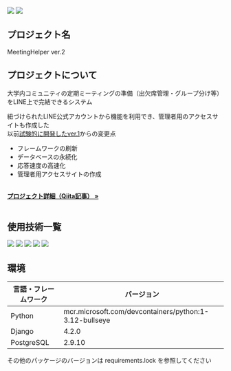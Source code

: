 ![](https://img.shields.io/badge/状態-リリース-blue)
![](https://img.shields.io/badge/build-passing-green)


## プロジェクト名

MeetingHelper ver.2

<!-- プロジェクトについて -->

## プロジェクトについて

大学内コミュニティの定期ミーティングの準備（出欠席管理・グループ分け等）をLINE上で完結できるシステム<br>

紐づけられたLINE公式アカウントから機能を利用でき、管理者用のアクセスサイトも作成した<br>
以前[試験的に開発したver.1](https://github.com/Integral-07/MeetingHelper_ver1)からの変更点
<ul>
  <li>フレームワークの刷新</li>
  <li>データベースの永続化</li>
  <li>応答速度の高速化</li>
  <li>管理者用アクセスサイトの作成</li>
</ul>
  <p align="left">
    <br />
    <a href="#"><strong>プロジェクト詳細（Qiita記事） »</strong></a>
    <br />
    <br />

## 使用技術一覧

<!-- シールド一覧 -->
<p style="display: inline">
  <!-- フロントエンドのフレームワーク -->
  <img src="https://img.shields.io/badge/-LINE MessagingAPI-C0C300.svg?logo=line&style=for-the-badge">
  <!-- バックエンドのフレームワーク -->
  <img src="https://img.shields.io/badge/-Django-092E20.svg?logo=django&style=for-the-badge">
  <!-- バックエンドの言語 -->
  <img src="https://img.shields.io/badge/-Python-F2C63C.svg?logo=python&style=for-the-badge">
  <!-- ミドルウェア -->
  <img src="https://img.shields.io/badge/-Postgresql-336791.svg?logo=postgresql&style=for-the-badge">
  <!-- インフラ -->
  <img src="https://img.shields.io/badge/-Docker-1488C6.svg?logo=docker&style=for-the-badge">
</p>


## 環境

| 言語・フレームワーク    | バージョン  |
| --------------------- | ---------- |
| Python                | mcr.microsoft.com/devcontainers/python:1-3.12-bullseye     |
| Django                | 4.2.0      |
| PostgreSQL            | 2.9.10     |

その他のパッケージのバージョンは requirements.lock を参照してください
